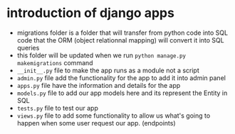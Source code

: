 # introduction of django apps
- migrations folder is a folder that will transfer from python code into SQL code that the ORM (object relationnal mapping) will convert it into SQL queries
- this folder will be updated when we run `python manage.py makemigrations` command
- `__init__.py` file to make the app runs as a module not a script
- `admin.py` file add the functionality for the app to add it into admin panel
- `apps.py` file have the information and details for the app
- `models.py` file to add our app models here and its represent the Entity in SQL
- `tests.py` file to test our app
- `views.py` file to add some functionality to allow us what's going to happen when some user request our app. (endpoints)  